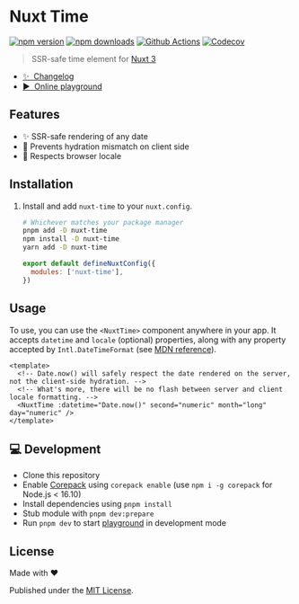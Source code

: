# Nuxt Time

[![npm version][npm-version-src]][npm-version-href]
[![npm downloads][npm-downloads-src]][npm-downloads-href]
[![Github Actions][github-actions-src]][github-actions-href]
[![Codecov][codecov-src]][codecov-href]

> SSR-safe time element for [Nuxt 3](https://nuxt.com)

- [✨ &nbsp;Changelog](https://github.com/danielroe/nuxt-time/blob/main/CHANGELOG.md)
- [▶️ &nbsp;Online playground](https://stackblitz.com/github/danielroe/nuxt-time/tree/main/playground)

## Features

- ✨ SSR-safe rendering of any date
- 💪 Prevents hydration mismatch on client side
- 🏁 Respects browser locale

## Installation

1. Install and add `nuxt-time` to your `nuxt.config`.

   ```bash
   # Whichever matches your package manager
   pnpm add -D nuxt-time
   npm install -D nuxt-time
   yarn add -D nuxt-time
   ```

   ```js
   export default defineNuxtConfig({
     modules: ['nuxt-time'],
   })
   ```

## Usage

To use, you can use the `<NuxtTime>` component anywhere in your app. It accepts `datetime` and `locale` (optional) properties, along with any property accepted by `Intl.DateTimeFormat` (see [MDN reference](https://developer.mozilla.org/en-US/docs/Web/JavaScript/Reference/Global_Objects/Intl/DateTimeFormat/DateTimeFormat)).

```vue
<template>
  <!-- Date.now() will safely respect the date rendered on the server, not the client-side hydration. -->
  <!-- What's more, there will be no flash between server and client locale formatting. -->
  <NuxtTime :datetime="Date.now()" second="numeric" month="long" day="numeric" />
</template>
```

## 💻 Development

- Clone this repository
- Enable [Corepack](https://github.com/nodejs/corepack) using `corepack enable` (use `npm i -g corepack` for Node.js < 16.10)
- Install dependencies using `pnpm install`
- Stub module with `pnpm dev:prepare`
- Run `pnpm dev` to start [playground](./playground) in development mode

## License

Made with ❤️

Published under the [MIT License](./LICENCE).

<!-- Badges -->

[npm-version-src]: https://img.shields.io/npm/v/nuxt-time?style=flat-square
[npm-version-href]: https://npmjs.com/package/nuxt-time
[npm-downloads-src]: https://img.shields.io/npm/dm/nuxt-time?style=flat-square
[npm-downloads-href]: https://npmjs.com/package/nuxt-time
[github-actions-src]: https://img.shields.io/github/workflow/status/danielroe/nuxt-time/ci/main?style=flat-square
[github-actions-href]: https://github.com/danielroe/nuxt-time/actions?query=workflow%3Aci
[codecov-src]: https://img.shields.io/codecov/c/gh/danielroe/nuxt-time/main?style=flat-square
[codecov-href]: https://codecov.io/gh/danielroe/nuxt-time
